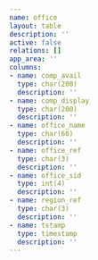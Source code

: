 ```yaml
---
name: office
layout: table
description: ''
active: false
relations: []
app_area: ''
columns:
- name: comp_avail
  type: char(200)
  description: ''
- name: comp_display
  type: char(200)
  description: ''
- name: office_name
  type: char(60)
  description: ''
- name: office_ref
  type: char(3)
  description: ''
- name: office_sid
  type: int(4)
  description: ''
- name: region_ref
  type: char(3)
  description: ''
- name: tstamp
  type: timestamp
  description: ''
---
```


